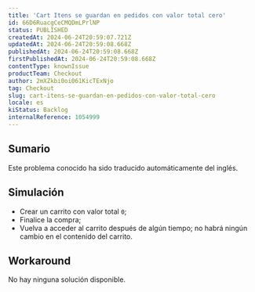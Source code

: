 ```yaml
---
title: 'Cart Itens se guardan en pedidos con valor total cero'
id: 66D6RuacgCeCMQDmLPrlNP
status: PUBLISHED
createdAt: 2024-06-24T20:59:07.721Z
updatedAt: 2024-06-24T20:59:08.668Z
publishedAt: 2024-06-24T20:59:08.668Z
firstPublishedAt: 2024-06-24T20:59:08.668Z
contentType: knownIssue
productTeam: Checkout
author: 2mXZkbi0oi061KicTExNjo
tag: Checkout
slug: cart-itens-se-guardan-en-pedidos-con-valor-total-cero
locale: es
kiStatus: Backlog
internalReference: 1054999
---
```


## Sumario

<div class="alert alert-info">
  <p>Este problema conocido ha sido traducido automáticamente del inglés.</p>
</div>



## Simulación



- Crear un carrito con valor total `0`;
- Finalice la compra;
- Vuelva a acceder al carrito después de algún tiempo; no habrá ningún cambio en el contenido del carrito.



## Workaround


No hay ninguna solución disponible.




